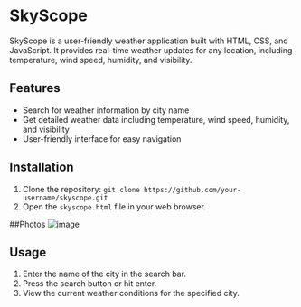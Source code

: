 # SkyScope

SkyScope is a user-friendly weather application built with HTML, CSS, and JavaScript. It provides real-time weather updates for any location, including temperature, wind speed, humidity, and visibility.

## Features

- Search for weather information by city name
- Get detailed weather data including temperature, wind speed, humidity, and visibility
- User-friendly interface for easy navigation

## Installation

1. Clone the repository: `git clone https://github.com/your-username/skyscope.git`
2. Open the `skyscope.html` file in your web browser.

##Photos
![image](https://github.com/sayan7586/SkyScope/assets/94905513/9836890a-ebfc-4973-8b63-b2f2a7d21665)

## Usage

1. Enter the name of the city in the search bar.
2. Press the search button or hit enter.
3. View the current weather conditions for the specified city.
